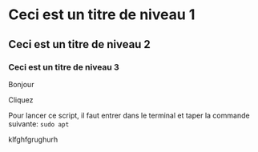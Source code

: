 # Ceci est un titre de niveau 1

## Ceci est un titre de niveau 2

### Ceci est un titre de niveau 3

<p>Bonjour</p>
<a hrzf="#">Cliquez</a>

Pour lancer ce script, il faut entrer dans le terminal et taper la commande suivante:
` sudo apt `

klfghfgrughurh

